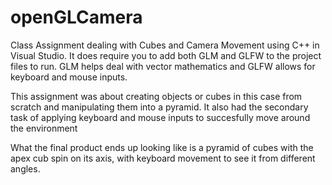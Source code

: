 # openGLCamera
Class Assignment dealing with Cubes and Camera Movement using C++ in Visual Studio.
It does require you to add both GLM and GLFW to the project files to run. 
GLM helps deal with vector mathematics and GLFW allows for keyboard and mouse inputs.

This assignment was about creating objects or cubes in this case from scratch and manipulating them into a pyramid. It also had the secondary task of applying
keyboard and mouse inputs to succesfully move around the environment

What the final product ends up looking like is a pyramid of cubes with the apex cub spin on its axis, with keyboard movement to see it from different angles.
